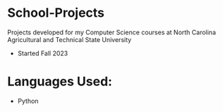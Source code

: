 # School-Projects
Projects developed for my Computer Science courses at North Carolina Agricultural and Technical State University
- Started Fall 2023
# Languages Used:
- Python
